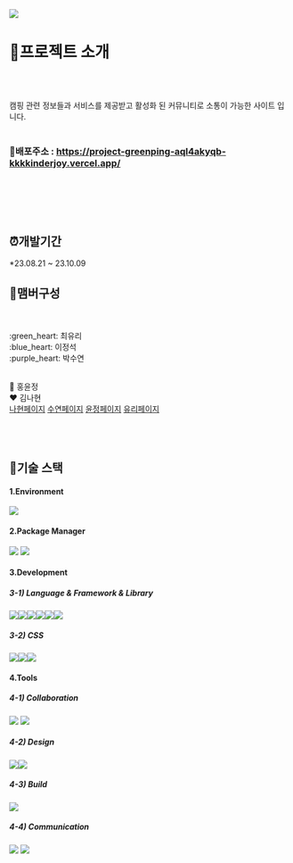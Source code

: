 

<img src="https://ifh.cc/g/ACLpkg.jpg" />

# :page_with_curl:프로젝트 소개

<br>
<br>

 캠핑 관련 정보들과 서비스를 제공받고 활성화 된 커뮤니티로 소통이 가능한 사이트 입니다.
<br>
<br>

### :round_pushpin:배포주소 : <https://project-greenping-aql4akyqb-kkkkinderjoy.vercel.app/>

<br>
<br>
<br>
<br>



## :alarm_clock:개발기간
*23.08.21 ~ 23.10.09


## :two_women_holding_hands:맴버구성
<br>
<br>
:green_heart: 최유리
<br>
:blue_heart: 이정석
<br>
:purple_heart: 박수연
<br>


<br>

:yellow_heart: 홍윤정
<br>
:heart: 김나현 
<br>
[나현페이지](https://pie-sunshine-ccc.notion.site/1847b9d9a73c4b148a3f5cd45ed0da36?pvs=4)
[수연페이지](https://fortune-belly-670.notion.site/greenping-91cd4bfbc52f4e68b571045537b7b5dc?pvs=4)
[윤정페이지](https://mixolydian-custard-f16.notion.site/61e0583380c54ebd8647ad9df87ba7ab?pvs=4)
[유리페이지](https://www.notion.so/GreenPing-6b62a2c687b14c94b63c33785ff32ea5?pvs=4)
<br>
<br>
<br>
<br>




## :open_file_folder:기술 스택


#### 1.Environment

<img src="https://img.shields.io/badge/Visual Studio Code-007ACC?style=flat-square&logo=Visual Studio Code&logoColor=white"/>


#### 2.Package Manager
<img src="https://img.shields.io/badge/npm-CB3837?style=flat-square&logo=npm&logoColor=white"/>
<img src= "https://img.shields.io/badge/yarn-%232C8EBB.svg?style=for-the-badge&logo=yarn&logoColor=white">


#### 3.Development


##### 3-1) Language & Framework & Library
<img src="https://img.shields.io/badge/javascript-F7DF1E?style=for-the-badge&logo=javascript&logoColor=black"><img src="https://img.shields.io/badge/node.js-339933?style=for-the-badge&logo=Node.js&logoColor=white"><img src="https://img.shields.io/badge/react-61DAFB?style=for-the-badge&logo=react&logoColor=black"><img src="https://img.shields.io/badge/React_Router-CA4245?style=for-the-badge&logo=react-router&logoColor=white"><img src="https://img.shields.io/badge/redux-%23593d88.svg?style=for-the-badge&logo=redux&logoColor=white"><img src="https://img.shields.io/badge/html5-%23E34F26.svg?style=for-the-badge&logo=html5&logoColor=white">

##### 3-2) CSS

<img src="https://img.shields.io/badge/fontawesome-339AF0?style=for-the-badge&logo=fontawesome&logoColor=white"><img src="https://img.shields.io/badge/css3-%231572B6.svg?style=for-the-badge&logo=css3&logoColor=white"><img src="https://img.shields.io/badge/firebase-FFCA28?style=for-the-badge&logo=firebase&logoColor=white">

#### 4.Tools

##### 4-1) Collaboration

<img src="https://img.shields.io/badge/github-181717?style=for-the-badge&logo=github&logoColor=white">
<img src="https://img.shields.io/badge/git-F05032?style=for-the-badge&logo=git&logoColor=white">


##### 4-2) Design
<img src="https://img.shields.io/badge/figma-%23F24E1E.svg?style=for-the-badge&logo=figma&logoColor=white"><img src="https://img.shields.io/badge/adobe photoshop-%2331A8FF.svg?style=for-the-badge&logo=adobe photoshop&logoColor=white">


##### 4-3) Build
<img src="https://img.shields.io/badge/vercel-%23000000.svg?style=for-the-badge&logo=vercel&logoColor=white">



##### 4-4) Communication
<img src="https://img.shields.io/badge/Notion-%23000000.svg?style=for-the-badge&logo=notion&logoColor=white">
<img src="https://img.shields.io/badge/Discord-%235865F2.svg?style=for-the-badge&logo=discord&logoColor=white">







